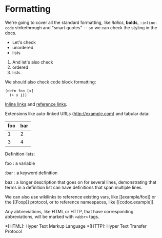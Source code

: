 # Formatting

We're going to cover all the standard formatting, like *italics*, **bolds**,
`:inline-code` ~~strikethrough~~ and "smart quotes" -- so we can check the
styling in the docs.

- Let's check
- unordered
- lists

1. And let's also check
2. ordered
2. lists

We should also check code block formatting:

    (defn foo [x]
      (+ x 1))

[Inline links](http://example.com) and [reference links][1].

[1]: http://example.com

Extensions like auto-linked URLs (http://example.com) and tabular data:

foo | bar
----|----
 1  |  2
 3  |  4

Definition lists:

foo
: a variable

:bar
: a keyword definition

baz
: a longer description that goes on for several lines, demonstrating that
  terms in a definition list can have definitions that span multiple lines.

We can also use wikilinks to reference existing vars, like [[example/foo]] or
the [[Foop]] protocol, or to reference namespaces, like [[codox.example]].

Any abbreviations, like HTML or HTTP, that have corresponding abbreviations,
will be marked with `<abbr>` tags.

*[HTML]: Hyper Text Markup Language
*[HTTP]: Hyper Text Transfer Protocol

